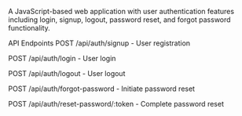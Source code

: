 A JavaScript-based web application with user authentication features including login, signup, logout, password reset, and forgot password functionality.


API Endpoints
POST /api/auth/signup - User registration

POST /api/auth/login - User login

POST /api/auth/logout - User logout

POST /api/auth/forgot-password - Initiate password reset

POST /api/auth/reset-password/:token - Complete password reset
